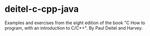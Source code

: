 # deitel-c-cpp-java
Examples and exercises from the eight edition of the book "C How to program, with an introduction to C/C++". By Paul Deitel and Harvey.
